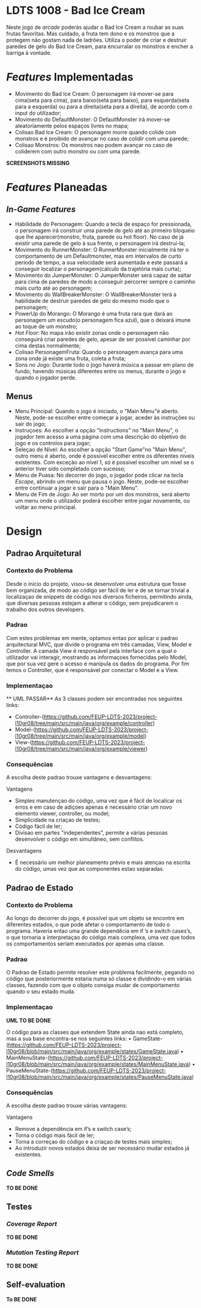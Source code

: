 ﻿# LDTS 1008 - Bad Ice Cream

Neste jogo de _arcade_ poderás ajudar o Bad Ice Cream a roubar as suas frutas favoritas. Mas cuidado, a fruta tem dono e os monstros que a protegem não gostam nada de ladrões. Utiliza o poder de criar e destruir paredes de gelo do Bad Ice Cream, para encurralar os monstros e encher a barriga à vontade.

# _Features_ Implementadas
- Movimento do Bad Ice Cream: O personagem irá mover-se para cima(seta para cima), para baixo(seta para baixo), para esquerda(seta para a esquerda) ou para a direita(seta para a direita), de acordo com o input do utilizador;
- Movimento do DefaultMonster: O DefaultMonster irá mover-se aleatoriamente pelos espaços livres no mapa;
- Colisao Bad Ice Cream: O personagem morre quando colide com monstros e é proibido de avançar no caso de colidir com uma parede;
- Colisao Monstros: Os monstros nao podem avançar no caso de coliderem com outro monstro ou com uma parede.

**SCREENSHOTS MISSING**


# _Features_ Planeadas
## _In-Game Features_ 
- Habilidade do Personagem: Quando a tecla de espaço for pressionada, o personagem irá construir uma parede de gelo até ao primeiro bloqueio que lhe aparecer(monstro, fruta, parede ou hot floor). No caso de já existir uma parede de gelo à sua frente, o personagem irá destruí-la;
- Movimento do RunnerMonster: O RunnerMonster inicialmente irá ter o comportamento de um Defaultmonster, mas em intervalos de curto período de tempo, a sua velocidade será aumentada e este passará a conseguir localizar o personagem(cálculo da trajetória mais curta);
- Movimento do JumperMonster: O JumperMonster será capaz de saltar para cima de paredes de modo a conseguir percorrer sempre o caminho mais curto até ao personagem;
- Movimento do WallBreakerMonster: O WallBreakerMonster terá a habilidade de destruir paredes de gelo do mesmo modo que o personagem;
- PowerUp do Morango: O Morango é uma fruta rara que dará ao personagem um escudo(o personagem fica azul), que o deixará imune ao toque de um monstro;
- _Hot Floor_: No mapa irão existir zonas onde o personagem não conseguirá criar paredes de gelo, apesar de ser possível caminhar por cima destas normalmente;
- Colisao PersonagemFruta: Quando o personagem avança para uma zona onde já existe uma fruta, coleta a fruta;
- Sons no Jogo: Durante todo o jogo haverá música a passar em plano de fundo, havendo músicas diferentes entre os menus, durante o jogo e quando o jogador perde. 

## Menus
- Menu Principal: Quando o jogo é iniciado, o "Main Menu"é aberto. Neste, pode-se escolher entre começar a jogar, aceder às instruções ou sair do jogo;
- Instruçoes: Ao escolher a opção "Instructions" no "Main Menu", o jogador tem acesso a uma página com uma descrição do objetivo do jogo e os controlos para jogar;
- Seleçao de Nível: Ao escolher a opção "Start Game"no "Main Menu", outro menu é aberto, onde é possível escolher entre os diferentes níveis existentes. Com exceção ao nível 1, só é possível escolher um nível se o anterior tiver sido completado com sucesso;
- Menu de Puasa: No decorrer do jogo, o jogador pode clicar na tecla _Escape_, abrindo um menu que pausa o jogo. Neste, pode-se escolher
  entre continuar a jogar e sair para o "Main Menu".
- Menu de Fim de Jogo: Ao ser morto por um dos monstros, será aberto um menu onde o utilizador poderá escolher entre jogar novamente, ou voltar ao menu principal. 


# Design 
## Padrao Arquitetural
### Contexto do Problema

Desde o início do projeto, visou-se desenvolver uma estrutura que fosse bem organizada, de modo ao código ser fácil de ler e de se tornar trivial a localizaçao de snippets de código nos diversos ficheiros, permitindo ainda, que diversas pessoas estejam a alterar o código, sem prejudicarem o trabalho dos outros developers.

### Padrao
Com estes problemas em mente, optamos entao por aplicar o padrao arquitectural MVC, que divide o programa em três camadas, View, Model e Controller. A camada View é responsável pela interface com a qual o utilizador vai interagir, mostrando as informaçoes fornecidas pelo Model, que por sua vez gere o acesso e manipula os dados do programa. Por fim temos o Controller, que é responsável por conectar o Model e a View.

### Implementaçao
** UML PASSAR**
As 3 classes podem ser encontradas nos seguintes links:
- Controller-(https://github.com/FEUP-LDTS-2023/project-l10gr08/tree/main/src/main/java/org/example/controller)
- Model-(https://github.com/FEUP-LDTS-2023/project-l10gr08/tree/main/src/main/java/org/example/model)
- View-(https://github.com/FEUP-LDTS-2023/project-l10gr08/tree/main/src/main/java/org/example/viewer)

### Consequências
A escolha deste padrao trouxe vantagens e desvantagens:

Vantagens
- Simples manutençao do código, uma vez que é fácil de localicar os erros e em caso de adiçoes apenas é necessário criar um novo elemento viewer, controller, ou model;
- Simplicidade na criaçao de testes;
- Código fácil de ler;
- Divisao em partes "independentes", permite a várias pessoas desenvolver o código em simultâneo, sem conflitos.

Desvantagens
- É necessário um melhor planeamento prévio e mais atençao na escrita do código, umas vez que as componentes estao separadas.

## Padrao de Estado
### Contexto do Problema
Ao longo do decorrer do jogo, é possível que um objeto se encontre em diferentes estados, o que pode afetar o comportamento de todo o programa. Haveria entao uma grande dependêcia em if ’s e switch cases’s, o que tornaria a interpretaçao do código mais complexa, uma vez que todos os comportamentos seriam executados por apenas uma classe.

### Padrao
O Padrao de Estado permite resolver este problema facilmente, pegando no código que posteriormente estaria numa só classe e dividindo-o em várias classes, fazendo com que o objeto consiga mudar de comportamento quando o seu estado muda.
### Implementaçao
**UML TO BE DONE**

O código para as classes que extendem State ainda nao está completo, mas a sua base encontra-se nos seguintes links:
• GameState-(https://github.com/FEUP-LDTS-2023/project-l10gr08/blob/main/src/main/java/org/example/states/GameState.java)
• MainMenuState-(https://github.com/FEUP-LDTS-2023/project-l10gr08/blob/main/src/main/java/org/example/states/MainMenuState.java)
• PauseMenuState-(https://github.com/FEUP-LDTS-2023/project-l10gr08/blob/main/src/main/java/org/example/states/PauseMenuState.java)

### Consequências
A escolha deste padrao trouxe várias vantagens:

Vantagens
- Remove a dependência em if’s e switch case’s;
- Torna o código mais fácil de ler;
- Torna a correçao do código e a criaçao de testes mais simples;
- Ao introduzir novos estados deixa de ser necessário mudar estados já existentes.

   
## _Code Smells_
**TO BE DONE**

## Testes
### _Coverage Report_

**TO BE DONE**

### _Mutation Testing Report_

**TO BE DONE**

## Self-evaluation
**To BE DONE**